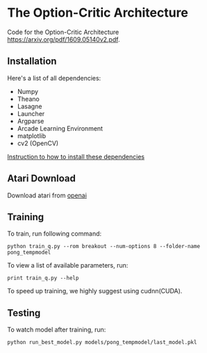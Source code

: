 # The Option-Critic Architecture

Code for the Option-Critic Architecture https://arxiv.org/pdf/1609.05140v2.pdf.

## Installation

Here's a list of all dependencies:

- Numpy
- Theano
- Lasagne
- Launcher
- Argparse
- Arcade Learning Environment
- matplotlib
- cv2 (OpenCV)

[Instruction to how to install these dependencies](/dependencies/dependencies_installation.md)

## Atari Download

Download atari from [openai](https://github.com/openai/atari-py/tree/master/atari_py/atari_roms)


## Training

To train, run following command:
```
python train_q.py --rom breakout --num-options 8 --folder-name pong_tempmodel
```

To view a list of available parameters, run:
```
print train_q.py --help
```

To speed up training, we highly suggest using cudnn(CUDA).

## Testing

To watch model after training, run:
```
python run_best_model.py models/pong_tempmodel/last_model.pkl
```

